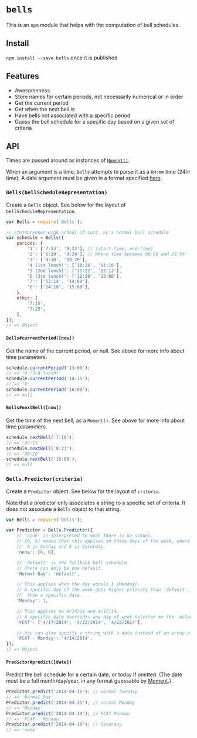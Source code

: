 `bells`
=======
This is an `npm` module that helps with the computation of bell schedules.

## Install
`npm install --save bells` once it is published

## Features
- Awesomeness
- Store names for certain periods, not necessarily numerical or in order
- Get the current period
- Get when the next bell is
- Have bells not associated with a specific period
- Guess the bell schedule for a specific day based on a given set of criteria

## API
Times are passed around as instances of [`Moment()`][Moment].

When an argument is a time, `Bells` attempts to parse it as a `HH:mm` time (24hr
time). A date argument must be given in a format specified
[here][Moment-ParseString].

### `Bells(bellScheduleRepresentation)`
Create a `Bells` object. See below for the layout of
`bellScheduleRepresentation`.

```js
var Bells = require('bells');

// Steinbrenner High School of Lutz, FL's normal bell schedule
var schedule = Bells({
	periods: {
		'1': ['7:33', '8:23'], // [start-time, end-time]
		'2': ['8:29', '9:24'], // Where time between 00:00 and 23:59
		'3': ['9:30', '10:20'],
		'4 (1st lunch)': ['10:26', '11:16'],
		'5 (2nd lunch)': ['11:22', '12:12'],
		'6 (3rd lunch)': ['12:18', '13:08'],
		'7': ['13:14', '14:04'],
		'8': ['14:10', '15:00'],
	},
	other: [
		'7:15',
		'7:25',
	],
});
// => Object
```

#### `Bells#currentPeriod([now])`
Get the name of the current period, or null. See above for more info about time
parameters.

```js
schedule.currentPeriod('13:00');
// => '6 (3rd lunch)'
schedule.currentPeriod('14:15');
// => '8'
schedule.currentPeriod('16:00');
// => null
```

#### `Bells#nextBell([now])`
Get the time of the next bell, as a `Moment()`. See above for more info about
time parameters.

```js
schedule.nextBell('7:10');
// => '07:15'
schedule.nextBell('8:23');
// => '08:29'
schedule.nextBell('16:00');
// => null
```

### `Bells.Predictor(criteria)`
Create a `Predictor` object. See below for the layout of `criteria`.

Note that a predictor only associates a string to a specific set of criteria. It
does not associate a `Bells` object to that string.

```js
var Bells = require('bells');

var Predictor = Bells.Predictor({
	// 'none' is interpreted to mean there is no school.
	// [0, 6] means that this applies on those days of the week, where
	// 	0 is Sunday and 6 is Saturday.
	'none': [0, 6],

	// 'default' is the fallback bell schedule.
	// There can only be one default.
	'Normal Day': 'default',

	// This applies when the day equals 1 (Monday).
	// A specific day of the week gets higher priority than 'default', but lower
	// 	than a specific date.
	'Monday': 1,

	// This applies on 4/14/14 and 4/17/14.
	// A specific date overrides any day-of-week selector or the 'default'.
	'FCAT': ['4/17/2014', '4/22/2014', '4/23/2014'],

	// You can also specify a string with a date instead of an array of strings
	'FCAT - Monday': '4/14/2014',
});
// => Object
```

#### `Predictor#predict([date])`
Predict the bell schedule for a certain date, or today if omitted. (The date
must be a full month/day/year, in any format guessable by
[Moment][Moment-ParseString].)

```js
Predictor.predict('2014-04-15'); // normal Tuesday
// => 'Normal Day'
Predictor.predict('2014-04-21'); // normal Monday
// => 'Monday'
Predictor.predict('2014-04-14'); // FCAT Monday
// => 'FCAT - Monday'
Predictor.predict('2014-04-19'); // Saturday
// => 'none'
```

[Moment]: http://momentjs.com/
[Moment-ParseString]: http://momentjs.com/docs/#/parsing/string/
